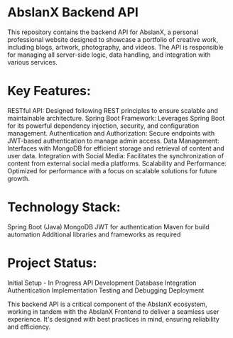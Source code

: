 # AbslanX Backend API

This repository contains the backend API for AbslanX, a personal professional website designed to showcase a portfolio of creative work, including blogs, artwork, photography, and videos. The API is responsible for managing all server-side logic, data handling, and integration with various services.

# Key Features:

RESTful API: Designed following REST principles to ensure scalable and maintainable architecture.
Spring Boot Framework: Leverages Spring Boot for its powerful dependency injection, security, and configuration management.
Authentication and Authorization: Secure endpoints with JWT-based authentication to manage admin access.
Data Management: Interfaces with MongoDB for efficient storage and retrieval of content and user data.
Integration with Social Media: Facilitates the synchronization of content from external social media platforms.
Scalability and Performance: Optimized for performance with a focus on scalable solutions for future growth.

# Technology Stack:

Spring Boot (Java)
MongoDB
JWT for authentication
Maven for build automation
Additional libraries and frameworks as required

# Project Status:

Initial Setup - In Progress
API Development
Database Integration
Authentication Implementation
Testing and Debugging
Deployment

This backend API is a critical component of the AbslanX ecosystem, working in tandem with the AbslanX Frontend to deliver a seamless user experience. It's designed with best practices in mind, ensuring reliability and efficiency.

